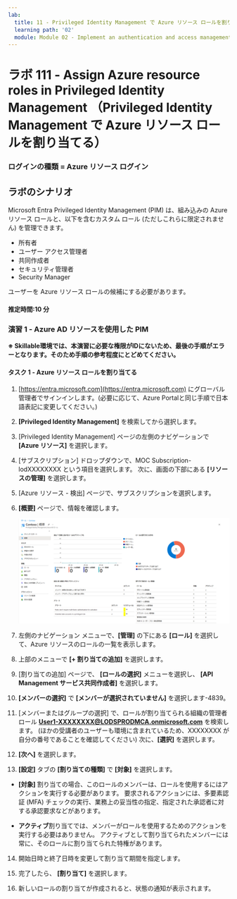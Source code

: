 ```yaml
---
lab:
  title: 11 - Privileged Identity Management で Azure リソース ロールを割り当てる
  learning path: '02'
  module: Module 02 - Implement an authentication and access management solution
---
```


# ラボ 111 - Assign Azure resource roles in Privileged Identity Management （Privileged Identity Management で Azure リソース ロールを割り当てる）

### ログインの種類 = Azure リソース ログイン

## ラボのシナリオ

Microsoft Entra Privileged Identity Management (PIM) は、組み込みの Azure リソース ロールと、以下を含むカスタム ロール (ただしこれらに限定されません) を管理できます。

- 所有者
- ユーザー アクセス管理者
- 共同作成者
- セキュリティ管理者
- Security Manager

ユーザーを Azure リソース ロールの候補にする必要があります。

#### 推定時間:10 分

### 演習 1 - Azure AD リソースを使用した PIM



**※ Skillable環境では、本演習に必要な権限がIDにないため、最後の手順がエラーとなります。そのため手順の参考程度にとどめてください。**



#### タスク 1 - Azure リソース ロールを割り当てる

1. [https://entra.microsoft.com](https://entra.microsoft.com) にグローバル管理者でサインインします。(必要に応じて、Azure Portalと同じ手順で日本語表記に変更してください。)

2. **[Privileged Identity Management]** を検索してから選択します。

3. [Privileged Identity Management] ページの左側のナビゲーションで **[Azure リソース]** を選択します。

4. [サブスクリプション] ドロップダウンで、MOC Subscription-lodXXXXXXXX という項目を選択します。 次に、画面の下部にある **[リソースの管理]** を選択します。

5. [Azure リソース - 検出] ページで、サブスクリプションを選択します。

6. **[概要]** ページで、情報を確認します。

   ![最近追加された Azure リソースを表示している画面イメージ](./media/lp4-mod3-pim-az-resource-overview.png)

7. 左側のナビゲーション メニューで、**[管理]** の下にある **[ロール]** を選択して、Azure リソースのロールの一覧を表示します。

8. 上部のメニューで **[+ 割り当ての追加]** を選択します。

9. [割り当ての追加] ページで、 **[ロールの選択]** メニューを選択し、 **[API Management サービス共同作成者]** を選択します。

10. **[メンバーの選択]** で **[メンバーが選択されていません]** を選択します-4839。

11. [メンバーまたはグループの選択] で、ロールが割り当てられる組織の管理者ロール **User1-XXXXXXXX@LODSPRODMCA.onmicrosoft.com** を検索します。 (ほかの受講者のユーザーも環境に含まれているため、XXXXXXXX が自分の番号であることを確認してください) 次に、**[選択]** を選択します。

12. **[次へ]** を選択します。

13. **[設定]** タブの **[割り当ての種類]** で **[対象]** を選択します。

   - **[対象]** 割り当ての場合、このロールのメンバーは、ロールを使用するにはアクションを実行する必要があります。 要求されるアクションには、多要素認証 (MFA) チェックの実行、業務上の妥当性の指定、指定された承認者に対する承認要求などがあります。

   - **アクティブ**割り当てでは、メンバーがロールを使用するためのアクションを実行する必要はありません。 アクティブとして割り当てられたメンバーには常に、そのロールに割り当てられた特権があります。

14. 開始日時と終了日時を変更して割り当て期間を指定します。

15. 完了したら、 **[割り当て]** を選択します。

16. 新しいロールの割り当てが作成されると、状態の通知が表示されます。
